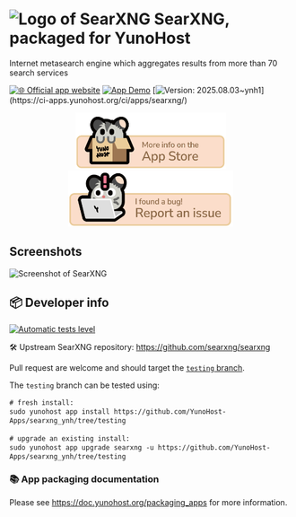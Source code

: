 <!--
N.B.: This README was automatically generated by <https://github.com/YunoHost/apps_tools/blob/main/readme_generator>
It shall NOT be edited by hand.
-->

<h1>
  <img src="https://raw.githubusercontent.com/YunoHost/apps/main/logos/searxng.png" width="32px" alt="Logo of SearXNG">
  SearXNG, packaged for YunoHost
</h1>

Internet metasearch engine which aggregates results from more than 70 search services

[![🌐 Official app website](https://img.shields.io/badge/Official_app_website-darkgreen?style=for-the-badge)](https://docs.searxng.org)
[![App Demo](https://img.shields.io/badge/App_Demo-blue?style=for-the-badge)](https://searx.be)
[![Version: 2025.08.03~ynh1](https://img.shields.io/badge/Version-2025.08.03~ynh1-rgba(0,150,0,1)?style=for-the-badge)](https://ci-apps.yunohost.org/ci/apps/searxng/)

<div align="center">
<a href="https://apps.yunohost.org/app/searxng"><img height="100px" src="https://github.com/YunoHost/yunohost-artwork/raw/refs/heads/main/badges/neopossum-badges/badge_more_info_on_the_appstore.svg"/></a>
<a href="https://github.com/YunoHost-Apps/searxng_ynh/issues"><img height="100px" src="https://github.com/YunoHost/yunohost-artwork/raw/refs/heads/main/badges/neopossum-badges/badge_report_an_issue.svg"/></a>
</div>


## Screenshots
![Screenshot of SearXNG](./doc/screenshots/screenshot_1.png)

## 📦 Developer info

[![Automatic tests level](https://apps.yunohost.org/badge/cilevel/searxng)](https://ci-apps.yunohost.org/ci/apps/searxng/)

🛠️ Upstream SearXNG repository: <https://github.com/searxng/searxng>

Pull request are welcome and should target the [`testing` branch](https://github.com/YunoHost-Apps/searxng_ynh/tree/testing).

The `testing` branch can be tested using:
```
# fresh install:
sudo yunohost app install https://github.com/YunoHost-Apps/searxng_ynh/tree/testing

# upgrade an existing install:
sudo yunohost app upgrade searxng -u https://github.com/YunoHost-Apps/searxng_ynh/tree/testing
```

### 📚 App packaging documentation

Please see <https://doc.yunohost.org/packaging_apps> for more information.